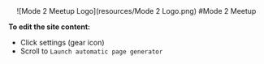 <center>
![Mode 2 Meetup Logo](resources/Mode 2 Logo.png)
#Mode 2 Meetup
</center>

**To edit the site content:**
* Click settings (gear icon)
* Scroll to `Launch automatic page generator`
